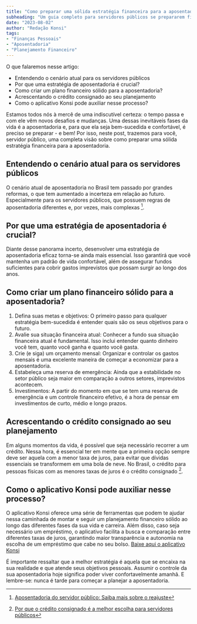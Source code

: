 ```yaml
---
title: "Como preparar uma sólida estratégia financeira para a aposentadoria como servidor público"
subheading: "Um guia completo para servidores públicos se prepararem financeiramente para a tão sonhada aposentadoria."
date: "2023-08-02"
author: "Redação Konsi"
tags:
- "Finanças Pessoais"
- "Aposentadoria"
- "Planejamento Financeiro"
---
```


O que falaremos nesse artigo:

- Entendendo o cenário atual para os servidores públicos
- Por que uma estratégia de aposentadoria é crucial?
- Como criar um plano financeiro sólido para a aposentadoria?
- Acrescentando o crédito consignado ao seu planejamento
- Como o aplicativo Konsi pode auxiliar nesse processo?

Estamos todos nós à mercê de uma indiscutível certeza: o tempo passa e com ele vêm novos desafios e mudanças. Uma dessas inevitáveis fases da vida é a aposentadoria e, para que ela seja bem-sucedida e confortável, é preciso se preparar - e bem! Por isso, neste post, trazemos para você, servidor público, uma completa visão sobre como preparar uma sólida estratégia financeira para a aposentadoria. 

## Entendendo o cenário atual para os servidores públicos

O cenário atual de aposentadoria no Brasil tem passado por grandes reformas, o que tem aumentado a incerteza em relação ao futuro. Especialmente para os servidores públicos, que possuem regras de aposentadoria diferentes e, por vezes, mais complexas [^1^].

[^1^]: [Aposentadoria do servidor público: Saiba mais sobre o reajuste](konsi.com.br/Postagens/aposentadoria-do-servidor-publico-sp-saiba-mais-sobre-o-reajuste.md)

## Por que uma estratégia de aposentadoria é crucial?

Diante desse panorama incerto, desenvolver uma estratégia de aposentadoria eficaz torna-se ainda mais essencial. Isso garantirá que você mantenha um padrão de vida confortável, além de assegurar fundos suficientes para cobrir gastos imprevistos que possam surgir ao longo dos anos.

## Como criar um plano financeiro sólido para a aposentadoria?

1. Defina suas metas e objetivos: O primeiro passo para qualquer estratégia bem-sucedida é entender quais são os seus objetivos para o futuro. 
2. Avalie sua situação financeira atual: Conhecer a fundo sua situação financeira atual é fundamental. Isso inclui entender quanto dinheiro você tem, quanto você ganha e quanto você gasta. 
3. Crie (e siga) um orçamento mensal: Organizar e controlar os gastos mensais é uma excelente maneira de começar a economizar para a aposentadoria.
4. Estabeleça uma reserva de emergência: Ainda que a estabilidade no setor público seja maior em comparação a outros setores, imprevistos acontecem.
5. Investimentos: A partir do momento em que se tem uma reserva de emergência e um controle financeiro efetivo, é a hora de pensar em investimentos de curto, médio e longo prazos.

## Acrescentando o crédito consignado ao seu planejamento

Em alguns momentos da vida, é possível que seja necessário recorrer a um crédito. Nessa hora, é essencial ter em mente que a primeira opção sempre deve ser aquela com a menor taxa de juros, para evitar que dívidas essenciais se transformem em uma bola de neve. No Brasil, o crédito para pessoas físicas com as menores taxas de juros é o crédito consignado [^2^].

[^2^]: [Por que o crédito consignado é a melhor escolha para servidores públicos](konsi.com.br/Postagens/por-que-o-crdito-consignado-a-melhor-escolha-para-servidores-pblicos.md)

## Como o aplicativo Konsi pode auxiliar nesse processo?

O aplicativo Konsi oferece uma série de ferramentas que podem te ajudar nessa caminhada de montar e seguir um planejamento financeiro sólido ao longo das diferentes fases da sua vida e carreira. Além disso, caso seja necessário um empréstimo, o aplicativo facilita a busca e comparação entre diferentes taxas de juros, garantindo maior transparência e autonomia na escolha de um empréstimo que cabe no seu bolso. [Baixe aqui o aplicativo Konsi](konsi.com.br/baixe-o-app)

É importante ressaltar que a melhor estratégia é aquela que se encaixa na sua realidade e que atende seus objetivos pessoais. Assumir o controle da sua aposentadoria hoje significa poder viver confortavelmente amanhã. E lembre-se: nunca é tarde para começar a planejar a aposentadoria.